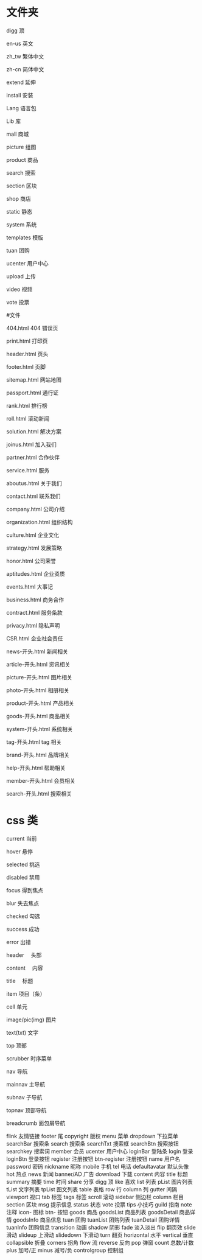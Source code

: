 # 文件夹

digg 顶

en-us 英文

zh_tw 繁体中文

zh-cn 简体中文

extend 延伸

install 安装

Lang 语言包

Lib 库

mall 商城

picture 组图

product 商品

search 搜索

section 区块

shop 商店

static 静态

system 系统

templates 模版

tuan 团购

ucenter 用户中心

upload 上传

video 视频

vote 投票

#文件

404.html 404 错误页

print.html 打印页

header.html 页头

footer.html 页脚

sitemap.html 网站地图

passport.html 通行证

rank.html 排行榜

roll.html 滚动新闻

solution.html 解决方案

joinus.html 加入我们

partner.html 合作伙伴

service.html 服务

aboutus.html 关于我们

contact.html 联系我们

company.html 公司介绍

organization.html 组织结构

culture.html 企业文化

strategy.html 发展策略

honor.html 公司荣誉

aptitudes.html 企业资质

events.html 大事记

business.html 商务合作

contract.html 服务条款

privacy.html 隐私声明

CSR.html 企业社会责任

news-开头.html 新闻相关

article-开头.html 资讯相关

picture-开头.html 图片相关

photo-开头.html 相册相关

product-开头.html 产品相关

goods-开头.html 商品相关

system-开头.html 系统相关

tag-开头.html tag 相关

brand-开头.html 品牌相关

help-开头.html 帮助相关

member-开头.html 会员相关

search-开头.html 搜索相关

# css 类

current 当前

hover 悬停

selected 挑选

disabled 禁用

focus 得到焦点

blur 失去焦点

checked 勾选

success 成功

error 出错

header 　头部

content 　内容

title 　标题

item 项目（条）

cell 单元

image/pic(img) 图片

text(txt) 文字

top 顶部

scrubber 时序菜单

nav 导航

mainnav 主导航

subnav 子导航

topnav 顶部导航

breadcrumb 面包屑导航

flink 友情链接
footer 尾
copyright 版权
menu 菜单
dropdown 下拉菜单
searchBar 搜索条
search 搜索条
searchTxt 搜索框
searchBtn 搜索按钮
searchkey 搜索词
member 会员
ucenter 用户中心
loginBar 登陆条
login 登录
loginBtn 登录按钮
register 注册按钮
btn-register 注册按钮
name 用户名
password 密码
nickname 昵称
mobile 手机
tel 电话
defaultavatar 默认头像
hot 热点
news 新闻
banner/AD 广告
download 下载
content 内容
title 标题
summary 摘要
time 时间
share 分享
digg 顶
like 喜欢
list 列表
pList 图片列表
tList 文字列表
tpList 图文列表
table 表格
row 行
column 列
gutter 间隔
viewport 视口
tab 标签
tags 标签
scroll 滚动
sidebar 侧边栏
column 栏目
section 区块
msg 提示信息
status 状态
vote 投票
tips 小技巧
guild 指南
note 注释
icon- 图标
btn- 按钮
goods 商品
goodsList 商品列表
goodsDetail 商品详情
goodsInfo 商品信息
tuan 团购
tuanList 团购列表
tuanDetail 团购详情
tuanInfo 团购信息
transition 动画
shadow 阴影
fade 淡入淡出
flip 翻页效
slide 滑动
slideup 上滑动
slidedown 下滑动
turn 翻页
horizontal 水平
vertical 垂直
collapsible 折叠
corners 拐角
flow 流
reverse 反向
pop 弹窗
count 总数/计数
plus 加号/正
minus 减号/负
controlgroup 控制组

